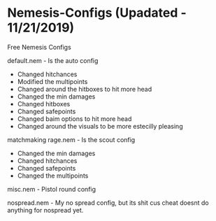# Nemesis-Configs (Upadated - 11/21/2019)
Free Nemesis Configs

default.nem - Is the auto config 
  - Changed hitchances
  - Modified the multipoints
  - Changed around the hitboxes to hit more head
  - Changed the min damages
  - Changed hitboxes
  - Changed safepoints
  - Changed baim options to hit more head
  - Changed around the visuals to be more estecilly pleasing

matchmaking rage.nem - Is the scout config
  - Changed the min damages 
  - Changed hitchances
  - Changed safepoints
  - Changed the multipoints

misc.nem - Pistol round config

nospread.nem - My no spread config, but its shit cus cheat doesnt do anything for nospread yet.
